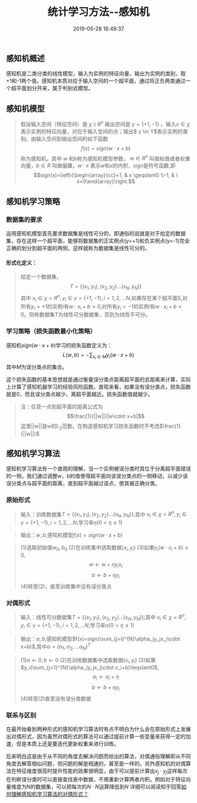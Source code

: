 ﻿---
title: 统计学习方法--感知机
date: 2019-05-28 16:49:37
tags: [统计学习,机器学习]
categories: 大数据与网络安全
---

## 感知机概述
感知机是二类分类的线性模型，输入为实例的特征向量，输出为实例的类别，取+1和-1两个值。感知机本质对应于输入空间的一个超平面，通过将正负两类通过一个超平面划分开来，属于判别式模型。

## 感知机模型

> 假设输入空间（特征空间）是 $\chi \subseteqq R^n$ 输出空间是 $y=\{+1,-1\}$ 。输入$x\in \chi$表示实例的特征向量，对应于输入空间的点；输出$ y \in Y$表示实例的类别。由输入空间到输出空间的如下函数 $$ f(x)=sign(w \cdot x +b)$$ 称为感知机。其中 $w$ 和$b$称为感知机模型参数， $w\in R^n$ 叫做权值或者权重向量，$b\in R$ 叫做偏置，$w\cdot x$ 表示$w$和$x$的内积，$sign$是符号函数,即$$sign(x)=\left\{\begin{array}{cc}+1, & x \geqslant0 \\-1, & \ x<0\end{array}\right.$$

## 感知机学习策略

### 数据集的要求

运用感知机模型首先要求数据集是线性可分的，即通俗的说就是对于给定的数据集，存在这样一个超平面，能够将数据集的正实例点(y=+1)和负实例点(y=-1)完全正确的划分到超平面的两侧，这样就称为数据集是线性可分的。

#### 形式化定义：
> 给定一个数据集，$$T=\{(x_1,y_1),(x_2,y_2)...(x_N,y_N)\} $$其中 $x_i \in \chi=R^n,y_i \in \gamma=\{ +1,-1\},i=1,2,...N,$如果存在某个超平面S,对所有$y_i=+1$的实例$i$有$w \cdot x_i+b>0$,对所有$y_i=-1$的实例$i$有$w \cdot x_i+b<0$。则称数据集T为线性可分数据集，否则为线性不可分。

### 学习策略（损失函数最小化策略）
感知机$sign(w\cdot x+b)$学习的损失函数定义为：$$L(w,b)=-\sum_{x_i \in M}y_i(w\cdot x+b)$$其中$M$为误分类点的集合。

这个损失函数的基本思想就是通过衡量误分类点距离超平面的总距离来计算，实际上计算了感知机器学习的经验风险函数。直观来看，如果没有误分类点，损失函数就是0，而且误分类点越少，离超平面越近。损失函数值就越少。

> 注：任意一点到超平面的距离公式为$$\frac{1}{||w||}|w\cdot x+b|$$这里$||w||$是$w$的$L_2$范数。在构造感知机学习损失函数时不考虑$\frac{1}{||w||}$

## 感知机学习算法

感知机学习算法有一个直观的理解，当一个实例被误分类时其位于分离超平面错误的一侧，我们通过调整$w，b$的值使得超平面向该误分类点的一侧移动，以减少该误分类点与超平面的距离，直到超平面越过该点，使其被正确分类。


### 原始形式

> 输入：训练数据集$T=\{(x_1,y_1),(x_2,y_2)...(x_N,y_N)\};$其中 $x_i \in \chi=R^n,y_i \in \gamma=\{ +1,-1\},i=1,2,...N$;学习率$\eta(0<\eta\leqslant1)$

> 输出：$w,b;$感知机模型$f(x)=sign(w\cdot x+b)$

> (1)选取初始值$w_0,b_0$
> (2)在训练集中选取数据$(x_i,y_i)$
> (3)如果$y_i(w\cdot x_i+b)\leqslant0$,$$w\gets w+\eta y_ix_i$$ $$ b\gets b+\eta y_i$$
> (4)转至(2)，直至训练集中没有误分类点

### 对偶形式

> 输入：线性可分数据集$T=\{(x_1,y_1),(x_2,y_2)...(x_N,y_N)\};$其中 $x_i \in \chi=R^n,y_i \in \gamma=\{ +1,-1\},i=1,2,...N$;学习率$\eta(0<\eta\leqslant1)$

> 输出：$\alpha,b;$感知机模型$f(x)=sign(\sum_{j=i}^{N}\alpha_jy_jx_j\cdot x+b)$,其中$\alpha = (\alpha_1,\alpha_2,...\alpha_N)^T$

> (1)$\alpha\gets0,b\gets0$
> (2)在训练数据集中选取数据$(x_i,y_i)$
> (3)如果$y_i(\sum_{j=1}^{N}\alpha_jy_jx_j\cdot x_i+b)\leqslant0$,$$ \alpha_i\gets\alpha_i+\eta$$ $$ b\gets b+\eta y_i$$
> (4)转至(2)直至没有误分类数据

### 联系与区别

在最开始看到两种形式的感知机学习算法时有点不明白为什么会在原始形式上发展出对偶形式，因为虽然对偶形式的算法可以通过提前计算一些变量来获得一定的加速，但是本质上还是要迭代更新权重来进行训练。

后来明白这是由于从不同的角度去解决问题而给出的算法，对偶通俗理解即从不同角度去解答相似问题，但问题的解是相通的，甚至是一样的。另外感知机的对偶算法在特征维度很高时提升性能的效果很明显，由于可以提前计算出$x_j\cdot y_j$这样每次在判断误分类时可以直接查找表中数据，不用重新计算两者内积。例如对于特征向量维度为N的数据集，可以把每次的$N\cdot N$运算降低到$N$
详细可以阅读知乎回答[如何理解感知机学习算法的对偶形式？](https://www.zhihu.com/question/26526858/answer/131591887)
